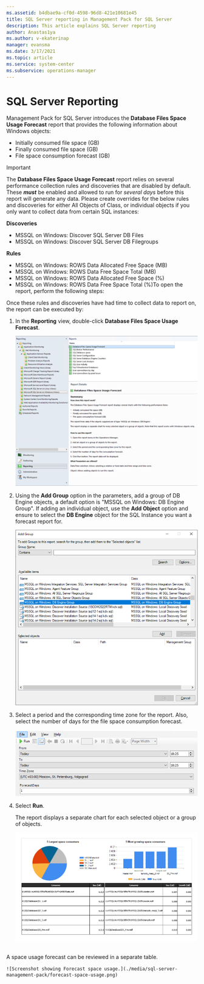 ```yaml
---
ms.assetid: b4dbae9a-cf0d-4598-96d8-421e10681e45
title: SQL Server reporting in Management Pack for SQL Server
description: This article explains SQL Server reporting
author: Anastas1ya
ms.author: v-ekaterinap
manager: evansma
ms.date: 3/17/2021
ms.topic: article
ms.service: system-center
ms.subservice: operations-manager
---
```


# SQL Server Reporting

Management Pack for SQL Server introduces the **Database Files Space Usage Forecast** report that provides the following information about Windows objects:

- Initially consumed file space (GB)
- Finally consumed file space (GB)
- File space consumption forecast (GB)

> [!IMPORTANT]
> The **Database Files Space Usage Forecast** report relies on several performance collection rules and discoveries that are disabled by default. These ***must*** be enabled and allowed to run for *several days* before this report will generate any data. Please create overrides for the below rules and discoveries for either All Objects of Class, or individual objects if you only want to collect data from certain SQL instances:
> 
>**Discoveries**
> - MSSQL on Windows: Discover SQL Server DB Files
> - MSSQL on Windows: Discover SQL Server DB Filegroups
>
>**Rules**
> - MSSQL on Windows: ROWS Data Allocated Free Space (MB)
> - MSSQL on Windows: ROWS Data Free Space Total (MB) 
> - MSSQL on Windows: ROWS Data Allocated Free Space (%)
> - MSSQL on Windows: ROWS Data Free Space Total (%)To open the report, perform the following steps:

Once these rules and discoveries have had time to collect data to report on, the report can be executed by:

1. In the **Reporting** view, double-click **Database Files Space Usage Forecast**.

    ![Screenshot showing Database usage forecast.](./media/sql-server-management-pack/database-files-space-usage-forecast.png)
   
1. Using the **Add Group** option in the parameters, add a group of DB Engine objects, a default option is "MSSQL on Windows: DB Engine Group". If adding an individual object, use the **Add Object** option and ensure to select the **DB Engine** object for the SQL Instance you want a forecast report for.

    ![Screenshot showing Adding objects and groups.](./media/sql-server-management-pack/adding-objects-and-groups.png)
   
1. Select a period and the corresponding time zone for the report. Also, select the number of days for the file space consumption forecast.

    ![Screenshot showing the Forecast period.](./media/sql-server-management-pack/forecast-period.png)
   
1. Select **Run**.

    The report displays a separate chart for each selected object or a group of objects.

    ![Screenshot showing Forecast chart.](./media/sql-server-management-pack/forecast-chart.png)
<br>
    A space usage forecast can be reviewed in a separate table.

    ![Screenshot showing Forecast space usage.](./media/sql-server-management-pack/forecast-space-usage.png)

